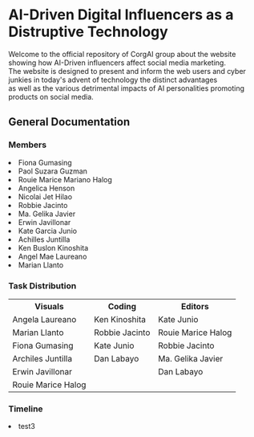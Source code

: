 <h1>AI-Driven Digital Influencers as a Distruptive Technology </h1
<dl>Welcome to the official repository of CorgAI group about the website showing how AI-Driven influencers affect social media marketing. <br>
The website is designed to present and inform the web users and cyber junkies in today's advent of technology the distinct advantages <br>
as well as the various detrimental impacts of AI personalities promoting products on social media. 


</dl>



<h2>General Documentation</h2>
<h3>Members</h3>
<li>Fiona Gumasing </li>
<li>Paol Suzara Guzman</li>
<li>Rouie Marice Mariano Halog</li>
<li>Angelica Henson</li>
<li>Nicolai Jet Hilao</li>
<li>Robbie Jacinto</li>
<li>Ma. Gelika Javier</li>
<li>Erwin Javillonar</li>
<li>Kate Garcia Junio</li>
<li>Achilles Juntilla</li>
<li>Ken Buslon Kinoshita</li>
<li>Angel Mae Laureano</li>
<li>Marian Llanto</li>




<h3>Task Distribution</h3>
<table>
  <tr>
    <th>Visuals</th>
    <th>Coding</th>
    <th>Editors</th>
  </tr>
  <tr>
    <td>Angela Laureano</td>
    <td>Ken Kinoshita</td>
    <td>Kate Junio</td>
  </tr>
  <tr>
    <td>Marian Llanto</td>
    <td>Robbie Jacinto</td>
    <td>Rouie Marice Halog</td>
  </tr>
  <tr>
    <td>Fiona Gumasing</td>
    <td>Kate Junio</td>
    <td>Robbie Jacinto</td>
  </tr>
  <tr>
    <td>Archiles Juntilla</td>
    <td>Dan Labayo</td>
    <td>Ma. Gelika Javier</td>
  </tr>
  <tr>
    <td>Erwin Javillonar</td>
    <td></td>
    <td>Dan Labayo</td>
  </tr>
  <tr>
    <td>Rouie Marice Halog</td>
    <td></td>
    <td></td>
  </tr>
</table>

<h3>Timeline</h3>
<li>test3</li>
